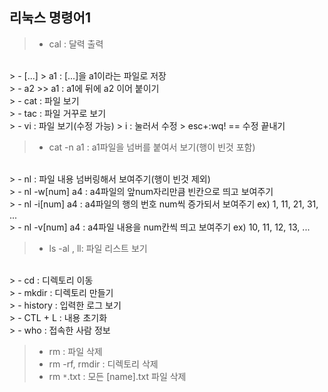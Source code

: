 ## 리눅스 명령어1

> - cal  : 달력 출력
<br>
>  - [...] > a1 : [...]을 a1이라는 파일로 저장 
<br>
> - a2 >> a1 : a1에 뒤에 a2 이어 붙이기
<br>
> - cat : 파일 보기
<br>
> - tac : 파일 거꾸로 보기
<br>
> - vi : 파일 보기(수정 가능)
>   i : 눌러서 수정
> esc+:wq! == 수정 끝내기


> - cat -n a1 : a1파일을 넘버를 붙여서 보기(행이 빈것 포함)
<br>
> - nl : 파일 내용 넘버링해서 보여주기(행이 빈것 제외)
<br>
> - nl -w[num] a4 : a4파일의 앞num자리만큼 빈칸으로 띄고 보여주기 
<br>
> - nl -i[num] a4 : a4파일의 행의 번호 num씩 증가되서 보여주기
 ex) 1, 11, 21, 31, ...
<br>
> - nl -v[num] a4 : a4파일 내용을 num칸씩 띄고 보여주기
 ex) 10, 11, 12, 13, ...


> - ls -al , ll: 파일 리스트 보기
<br>
> - cd : 디렉토리 이동
<br>
> - mkdir : 디렉토리 만들기
<br>
> - history : 입력한 로그 보기
<br>
> - CTL + L : 내용 초기화
<br>
> -  who : 접속한 사람 정보


> - rm : 파일 삭제 
> - rm -rf, rmdir : 디렉토리 삭제
> - rm ``*``.txt : 모든 [name].txt 파일 삭제 